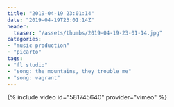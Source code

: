 ```yaml
---
title: "2019-04-19 23:01:14"
date: "2019-04-19T23:01:14Z"
header:
  teaser: "/assets/thumbs/2019-04-19-23-01-14.jpg"
categories:
- "music production"
- "picarto"
tags:
- "fl studio"
- "song: the mountains, they trouble me"
- "song: vagrant"
---
```

{% include video id="581745640" provider="vimeo" %}
